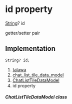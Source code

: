 
<div>

# id property

</div>


[String](https://api.flutter.dev/flutter/dart-core/String-class.html)?
id


getter/setter pair




## Implementation

``` language-dart
String? id;
```







1.  [talawa](../../index.md)
2.  [chat_list_tile_data_model](../../models_chats_chat_list_tile_data_model/)
3.  [ChatListTileDataModel](../../models_chats_chat_list_tile_data_model/ChatListTileDataModel-class.md)
4.  id property

##### ChatListTileDataModel class







